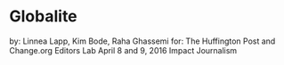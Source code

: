 # Globalite
by: Linnea Lapp, Kim Bode, Raha Ghassemi
for: The Huffington Post and Change.org Editors Lab
April 8 and 9, 2016
Impact Journalism
